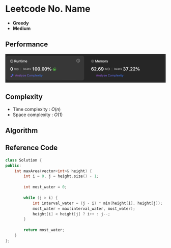 # Leetcode No. Name

 - **Greedy**
 - **Medium**

## Performance
![performance](assets/performance.png)

## Complexity
 * Time complexity : $O(n)$
 * Space complexity : $O(1)$

## Algorithm

## Reference Code
```C++
class Solution {
public:
    int maxArea(vector<int>& height) {
        int i = 0, j = height.size() - 1;

        int most_water = 0;
        
        while (j > i) {
            int interval_water = (j - i) * min(height[i], height[j]);
            most_water = max(interval_water, most_water);
            height[i] < height[j] ? i++ : j--;
        }

        return most_water;
    }
};
```